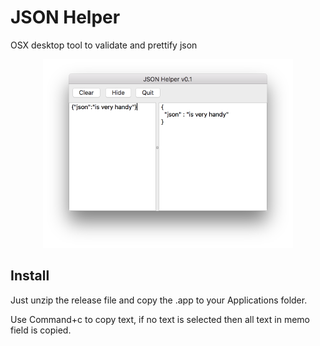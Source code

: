 # JSON Helper
OSX desktop tool to validate and prettify json
<p align="center">
  <img src="Screen Shot.png">
</p>

## Install
Just unzip the release file and copy the .app to your Applications folder.

Use Command+c to copy text, if no text is selected then all text in memo field is copied.
